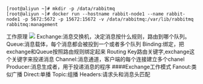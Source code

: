 ```
[root@aliyun ~]# mkdir -p /data/rabbitmq
[root@aliyun ~]# docker run --hostname rabbit-node1 --name rabbit-node1 -p 5672:5672 -p 15672:15672 -v /data/rabbitmq:/var/lib/rabbitmq rabbitmq:management
```
工作原理
![](https://upload-images.jianshu.io/upload_images/143845-b77a46a42f1126bd.png?imageMogr2/auto-orient/strip%7CimageView2/2/w/1240)
Exchange:消息交换机，决定消息按什么规则，路由到哪个队列。
Queue:消息载体，每个消息都会被投到一个或者多个队列
Binding:绑定，把exchange和Queue按照路由规则绑定起来
Routing Key路由关键字,exchange这个关键字来投递消息
Channel:消息通道，客户端的每个连接建立多个chanel
Producer:消息生成者，用于投递消息的程序
####Exchange工作模式
Fanout:类似广播
Direct:单播
Topic:组播
Headers:请求头和消息头匹配
